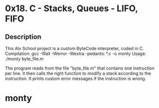 # 0x18. C - Stacks, Queues - LIFO, FIFO

## Description

This Alx School project is a custom ByteCode interpreter, coded in C.
Compilation:
gcc -Wall -Werror -Wextra -pedantic *.c -o monty
Usage:
./monty byte_file.m

The program reads from the file "byte_file.m" that contains one instruction per line.
It then calls the right function to modify a stack according to the instruction.
It prints custom error messages if the instruction is wrong.

# monty
